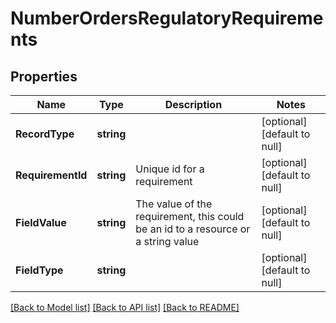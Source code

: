 # NumberOrdersRegulatoryRequirements

## Properties
Name | Type | Description | Notes
------------ | ------------- | ------------- | -------------
**RecordType** | **string** |  | [optional] [default to null]
**RequirementId** | **string** | Unique id for a requirement | [optional] [default to null]
**FieldValue** | **string** | The value of the requirement, this could be an id to a resource or a string value | [optional] [default to null]
**FieldType** | **string** |  | [optional] [default to null]

[[Back to Model list]](../README.md#documentation-for-models) [[Back to API list]](../README.md#documentation-for-api-endpoints) [[Back to README]](../README.md)

